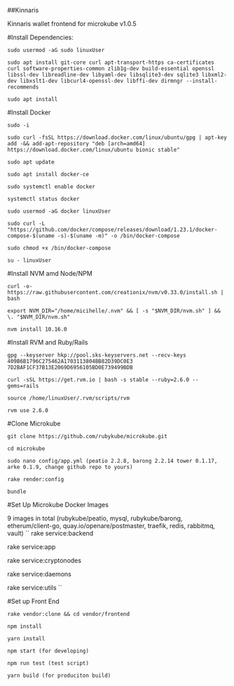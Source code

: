 ##Kinnaris

Kinnaris wallet frontend for microkube v1.0.5

#Install Dependencies:
```
sudo usermod -aG sudo linuxUser

sudo apt install git-core curl apt-transport-https ca-certificates curl software-properties-common zlib1g-dev build-essential openssl libssl-dev libreadline-dev libyaml-dev libsqlite3-dev sqlite3 libxml2-dev libxslt1-dev libcurl4-openssl-dev libffi-dev dirmngr --install-recommends

sudo apt install 
```

#Install Docker
```
sudo -i 

sudo curl -fsSL https://download.docker.com/linux/ubuntu/gpg | apt-key add -&& add-apt-repository "deb [arch=amd64] https://download.docker.com/linux/ubuntu bionic stable"

sudo apt update

sudo apt install docker-ce

sudo systemctl enable docker

systemctl status docker

sudo usermod -aG docker linuxUser

sudo curl -L "https://github.com/docker/compose/releases/download/1.23.1/docker-compose-$(uname -s)-$(uname -m)" -o /bin/docker-compose

sudo chmod +x /bin/docker-compose

su - linuxUser
```

#Install NVM amd Node/NPM
```
curl -o- https://raw.githubusercontent.com/creationix/nvm/v0.33.0/install.sh | bash

export NVM_DIR="/home/micihelle/.nvm" && [ -s "$NVM_DIR/nvm.sh" ] && \. "$NVM_DIR/nvm.sh"

nvm install 10.16.0

```

#Install RVM and Ruby/Rails
```
gpg --keyserver hkp://pool.sks-keyservers.net --recv-keys 409B6B1796C275462A1703113804BB82D39DC0E3 7D2BAF1CF37B13E2069D6956105BD0E739499BDB

curl -sSL https://get.rvm.io | bash -s stable --ruby=2.6.0 --gems=rails

source /home/linuxUser/.rvm/scripts/rvm

rvm use 2.6.0

```
#Clone Microkube
```
git clone https://github.com/rubykube/microkube.git

cd microkube

sudo nano config/app.yml (peatio 2.2.8, barong 2.2.14 tower 0.1.17, arke 0.1.9, change github repo to yours)

rake render:config

bundle

```

#Set Up Microkube Docker Images

9 images in total (rubykube/peatio, mysql, rubykube/barong, etherum/client-go, quay.io/openare/postmaster, traefik, redis, rabbitmq, vault)
``
rake service:backend

rake service:app

rake service:cryptonodes

rake service:daemons

rake service:utils
``

#Set up Front End
```
rake vendor:clone && cd vendor/frontend

npm install

yarn install

npm start (for developing)

npm run test (test script)

yarn build (for produciton build)
```

